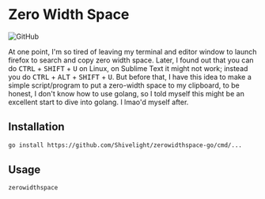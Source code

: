 # Zero Width Space

![GitHub](https://img.shields.io/github/license/Shivelight/zerowidthspace-go)

At one point, I'm so tired of leaving my terminal and editor window to launch firefox to search and copy zero width space. Later, I found out that you can do <kbd>CTRL</kbd> + <kbd>SHIFT</kbd> + <kbd>U</kbd> on Linux, on Sublime Text it might not work; instead you do <kbd>CTRL</kbd> + <kbd>ALT</kbd> + <kbd>SHIFT</kbd> + <kbd>U</kbd>. But before that, I have this idea to make a simple script/program to put a zero-width space to my clipboard, to be honest, I don't know how to use golang, so I told myself this might be an excellent start to dive into golang. I lmao'd myself after.

## Installation

```sh
go install https://github.com/Shivelight/zerowidthspace-go/cmd/...
```

## Usage

```sh
zerowidthspace
```
